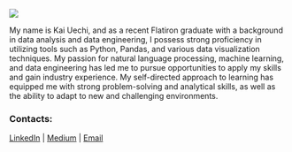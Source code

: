 ![](https://user-images.githubusercontent.com/65979472/213895856-d99d490f-f5d3-4516-970c-cf8c62ee0b36.png)

My name is Kai Uechi, and as a recent Flatiron graduate with a background in data analysis and data engineering, I possess strong proficiency in utilizing tools such as Python, Pandas, and various data visualization techniques. My passion for natural language processing, machine learning, and data engineering has led me to pursue opportunities to apply my skills and gain industry experience. My self-directed approach to learning has equipped me with strong problem-solving and analytical skills, as well as the ability to adapt to new and challenging environments.


### Contacts:

[LinkedIn](https://www.linkedin.com/in/kai-uechi/) |
[Medium](https://medium.com/@kaiuechi) |
[Email](mailto:kaiuechi@gmail.com)
